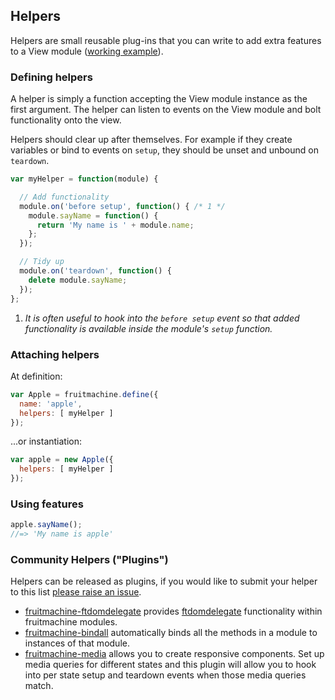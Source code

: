 ## Helpers

Helpers are small reusable plug-ins that you can write to add extra features to a View module ([working example](http://ftlabs.github.io/fruitmachine/examples/helpers)).

### Defining helpers

A helper is simply a function accepting the View module instance as the first argument. The helper can listen to events on the View module and bolt functionality onto the view.

Helpers should clear up after themselves. For example if they create variables or bind to events on `setup`, they should be unset and unbound on `teardown`.

```js
var myHelper = function(module) {

  // Add functionality
  module.on('before setup', function() { /* 1 */
    module.sayName = function() {
      return 'My name is ' + module.name;
    };
  });

  // Tidy up
  module.on('teardown', function() {
    delete module.sayName;
  });
};
```

1. *It is often useful to hook into the `before setup` event so that added functionality is available inside the module's `setup` function.*

### Attaching helpers

At definition:

```js
var Apple = fruitmachine.define({
  name: 'apple',
  helpers: [ myHelper ]
});
```

...or instantiation:

```js
var apple = new Apple({
  helpers: [ myHelper ]
});
```

### Using features

```js
apple.sayName();
//=> 'My name is apple'
```

### Community Helpers ("Plugins")

Helpers can be released as plugins, if you would like to submit your helper to this list [please raise an issue](https://github.com/ftlabs/fruitmachine/issues).

- [fruitmachine-ftdomdelegate](https://github.com/ftlabs/fruitmachine-ftdomdelegate) provides [ftdomdelegate](https://github.com/ftlabs/ftdomdelegate) functionality within fruitmachine modules.
- [fruitmachine-bindall](https://github.com/ftlabs/fruitmachine-bindall) automatically binds all the methods in a module to instances of that module.
- [fruitmachine-media](https://github.com/ftlabs/fruitmachine-media) allows you to create responsive components.  Set up media queries for different states and this plugin will allow you to hook into per state setup and teardown events when those media queries match.

